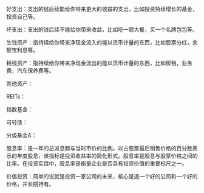 好支出：支出的钱后续能给你带来更大的收益的支出，比如投资持续增长的基金，投资自己等。

坏支出：支出的钱后续不能给你带来收益，比如吃一顿大餐，买一个名牌包包等。

生钱资产：指持续给你带来净现金流入的能以货币计量的东西，比如股票分红，余额宝利息等。

耗钱资产：指持续给你带来净现金流出的能以货币计量的东西，比如房租，业务费，汽车保养费等。

其他资产：

REITs：

指数基金：

可转债：

分级基金A：

股息率：是一年的总派息额与当时市价的比例。以占股票最后销售价格的百分数表示的年度股息，该指标是投资收益率的简化形式。股息率是股息与股票价格之间的比率。在投资实践中，股息率是衡量企业是否具有投资价值的重要标尺之一。

价值投资：简单的说就是投资一家公司的未来，核心是选一个好的公司和一个好的价格，并长期持有。
